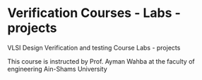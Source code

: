 # Verification Courses - Labs - projects
VLSI Design Verification and testing 
Course Labs - projects

This course is instructed by Prof. Ayman Wahba at the faculty of engineering Ain-Shams University
